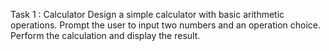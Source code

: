  Task 1 : Calculator Design a simple calculator with basic arithmetic operations. Prompt the user to input two numbers and an operation choice. Perform the calculation and display the result.
